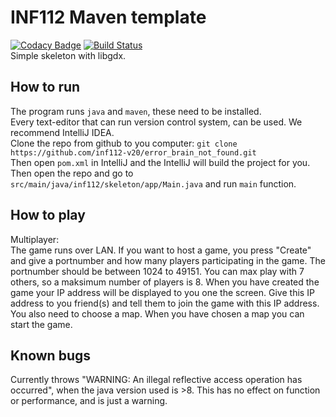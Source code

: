 # INF112 Maven template 

[![Codacy Badge](https://api.codacy.com/project/badge/Grade/2681b622f0f64c85b70112115c4eae89)](https://app.codacy.com/gh/inf112-v20/error_brain_not_found?utm_source=github.com&utm_medium=referral&utm_content=inf112-v20/error_brain_not_found&utm_campaign=Badge_Grade_Settings)
[![Build Status](https://travis-ci.com/inf112-v20/error_brain_not_found.svg?branch=develop)](https://travis-ci.com/inf112-v20/error_brain_not_found)  
Simple skeleton with libgdx. 

## How to run
The program runs `java` and `maven`, these need to be installed.  
Every text-editor that can run version control system, can be used. We recommend IntelliJ IDEA.  
Clone the repo from github to you computer: `git clone https://github.com/inf112-v20/error_brain_not_found.git`  
Then open `pom.xml` in IntelliJ and the IntelliJ will build the project for you.  
Then open the repo and go to `src/main/java/inf112/skeleton/app/Main.java` and run `main` function.


## How to play  
Multiplayer:  
The game runs over LAN. If you want to host a game, you press "Create" and give a portnumber and how many players participating 
in the game. The portnumber should be between 1024 to 49151. You can max play with 7 others, so a maksimum number of players is 8. 
When you have created the game your IP address will be displayed to you one the screen. Give this 
IP address to you friend(s) and tell them to join the game with this IP address.   
You also need to choose a map. When you have chosen a map you can start the game.   


## Known bugs
Currently throws "WARNING: An illegal reflective access operation has occurred", 
when the java version used is >8. This has no effect on function or performance, and is just a warning.